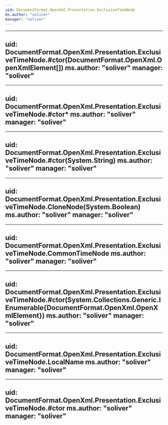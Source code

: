 ```yaml
---
uid: DocumentFormat.OpenXml.Presentation.ExclusiveTimeNode
ms.author: "soliver"
manager: "soliver"
---
```


---
uid: DocumentFormat.OpenXml.Presentation.ExclusiveTimeNode.#ctor(DocumentFormat.OpenXml.OpenXmlElement[])
ms.author: "soliver"
manager: "soliver"
---

---
uid: DocumentFormat.OpenXml.Presentation.ExclusiveTimeNode.#ctor*
ms.author: "soliver"
manager: "soliver"
---

---
uid: DocumentFormat.OpenXml.Presentation.ExclusiveTimeNode.#ctor(System.String)
ms.author: "soliver"
manager: "soliver"
---

---
uid: DocumentFormat.OpenXml.Presentation.ExclusiveTimeNode.CloneNode(System.Boolean)
ms.author: "soliver"
manager: "soliver"
---

---
uid: DocumentFormat.OpenXml.Presentation.ExclusiveTimeNode.CommonTimeNode
ms.author: "soliver"
manager: "soliver"
---

---
uid: DocumentFormat.OpenXml.Presentation.ExclusiveTimeNode.#ctor(System.Collections.Generic.IEnumerable{DocumentFormat.OpenXml.OpenXmlElement})
ms.author: "soliver"
manager: "soliver"
---

---
uid: DocumentFormat.OpenXml.Presentation.ExclusiveTimeNode.LocalName
ms.author: "soliver"
manager: "soliver"
---

---
uid: DocumentFormat.OpenXml.Presentation.ExclusiveTimeNode.#ctor
ms.author: "soliver"
manager: "soliver"
---
